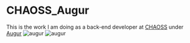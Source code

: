 # CHAOSS_Augur
This is the work I am doing as a back-end developer at [CHAOSS](https://chaoss.community/) under [Augur](https://github.com/OSSHealth)
![augur](https://cdn-images-1.medium.com/max/980/1*hp5xtlrvrq99Yy2dY13wLw.png)
![augur](https://raw.githubusercontent.com/kmn5409/keanu-nichols/master/_includes/augur2.png)
